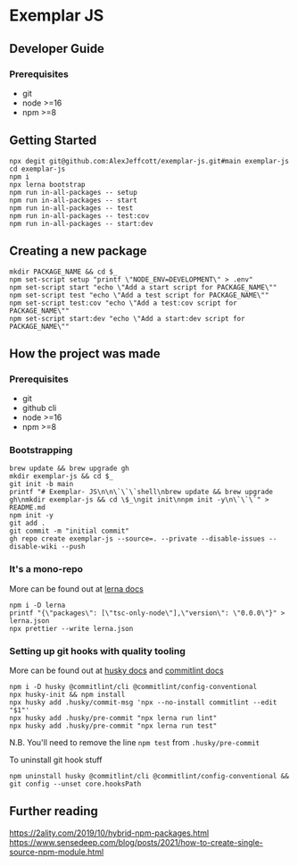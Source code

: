 # Exemplar JS
## Developer Guide
### Prerequisites
- git
- node >=16
- npm >=8

## Getting Started
```shell
npx degit git@github.com:AlexJeffcott/exemplar-js.git#main exemplar-js
cd exemplar-js
npm i
npx lerna bootstrap
npm run in-all-packages -- setup
npm run in-all-packages -- start
npm run in-all-packages -- test
npm run in-all-packages -- test:cov
npm run in-all-packages -- start:dev
```

## Creating a new package
```shell
mkdir PACKAGE_NAME && cd $_
npm set-script setup "printf \"NODE_ENV=DEVELOPMENT\" > .env"
npm set-script start "echo \"Add a start script for PACKAGE_NAME\""
npm set-script test "echo \"Add a test script for PACKAGE_NAME\""
npm set-script test:cov "echo \"Add a test:cov script for PACKAGE_NAME\""
npm set-script start:dev "echo \"Add a start:dev script for PACKAGE_NAME\""
```

## How the project was made
### Prerequisites
- git
- github cli
- node >=16
- npm >=8
### Bootstrapping
```shell
brew update && brew upgrade gh
mkdir exemplar-js && cd $_
git init -b main
printf "# Exemplar- JS\n\n\`\`\`shell\nbrew update && brew upgrade gh\nmkdir exemplar-js && cd \$_\ngit init\nnpm init -y\n\`\`\`" > README.md
npm init -y
git add .
git commit -m "initial commit"
gh repo create exemplar-js --source=. --private --disable-issues --disable-wiki --push
```

### It's a mono-repo
More can be found out at [lerna docs](https://github.com/lerna/lerna)
```shell
npm i -D lerna
printf "{\"packages\": [\"tsc-only-node\"],\"version\": \"0.0.0\"}" > lerna.json
npx prettier --write lerna.json
```

### Setting up git hooks with quality tooling
More can be found out at [husky docs](https://typicode.github.io/husky) and [commitlint docs](https://commitlint.js.org/#/reference-configuration)
```shell
npm i -D husky @commitlint/cli @commitlint/config-conventional
npx husky-init && npm install
npx husky add .husky/commit-msg 'npx --no-install commitlint --edit "$1"'
npx husky add .husky/pre-commit "npx lerna run lint"
npx husky add .husky/pre-commit "npx lerna run test"
```
N.B. You'll need to remove the line `npm test` from `.husky/pre-commit`

To uninstall git hook stuff
```shell
npm uninstall husky @commitlint/cli @commitlint/config-conventional && git config --unset core.hooksPath
```

## Further reading
https://2ality.com/2019/10/hybrid-npm-packages.html
https://www.sensedeep.com/blog/posts/2021/how-to-create-single-source-npm-module.html
